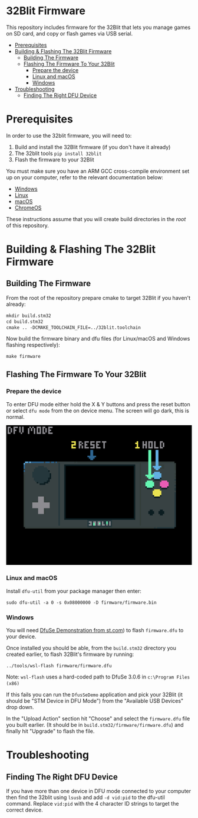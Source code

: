 # 32Blit Firmware <!-- omit in toc -->

This repository includes firmware for the 32Blit that lets you manage games on SD card, and copy or flash games via USB serial.

- [Prerequisites](#prerequisites)
- [Building & Flashing The 32Blit Firmware](#building--flashing-the-32blit-firmware)
  - [Building The Firmware](#building-the-firmware)
  - [Flashing The Firmware To Your 32Blit](#flashing-the-firmware-to-your-32blit)
    - [Prepare the device](#prepare-the-device)
    - [Linux and macOS](#linux-and-macos)
    - [Windows](#windows)
- [Troubleshooting](#troubleshooting)
  - [Finding The Right DFU Device](#finding-the-right-dfu-device)

# Prerequisites

In order to use the 32blit firmware, you will need to:

1. Build and install the 32Blit firmware (if you don't have it already)
2. The 32blit tools `pip install 32blit`
3. Flash the firmware to your 32Blit

You must make sure you have an ARM GCC cross-compile environment set up on your computer, refer to the relevant documentation below:

* [Windows](Windows-WSL.md)
* [Linux](Linux.md)
* [macOS](macOS.md)
* [ChromeOS](ChromeOS.md)

These instructions assume that you will create build directories in the *root* of this repository.

# Building & Flashing The 32Blit Firmware

## Building The Firmware

From the root of the repository prepare cmake to target 32Blit if you haven't already:

```
mkdir build.stm32
cd build.stm32
cmake .. -DCMAKE_TOOLCHAIN_FILE=../32blit.toolchain
```

Now build the firmware binary and dfu files (for Linux/macOS and Windows flashing respectively):

```
make firmware
```

## Flashing The Firmware To Your 32Blit

### Prepare the device

To enter DFU mode either hold the X & Y buttons and press the reset button or select `dfu mode` from the on device menu. The screen will go dark, this is normal.

![hold the X & Y buttons and press the reset button](resources/enter-dfu-mode.png)

### Linux and macOS

Install `dfu-util` from your package manager then enter:

```
sudo dfu-util -a 0 -s 0x08000000 -D firmware/firmware.bin
```

### Windows

You will need [DfuSe Demonstration from st.com](https://www.st.com/en/development-tools/stsw-stm32080.html)) to flash `firmware.dfu` to your device.

Once installed you should be able, from the `build.stm32` directory you created earlier, to flash 32Blit's firmware by running:

```
../tools/wsl-flash firmware/firmware.dfu
```

Note: `wsl-flash` uses a hard-coded path to DfuSe 3.0.6 in `c:\Program Files (x86)`

If this fails you can run the `DfusSeDemo` application and pick your 32Blit (it should be "STM Device in DFU Mode") from the "Available USB Devices" drop down.

In the "Upload Action" section hit "Choose" and select the `firmware.dfu` file you built earlier. (It should be in `build.stm32/firmware/firmware.dfu`) and finally hit "Upgrade" to flash the file.

# Troubleshooting

## Finding The Right DFU Device

If you have more than one device in DFU mode connected to your computer then find the 32blit using `lsusb` and add `-d vid:pid` to the dfu-util command. Replace `vid:pid` with the 4 character ID strings to target the correct device.
